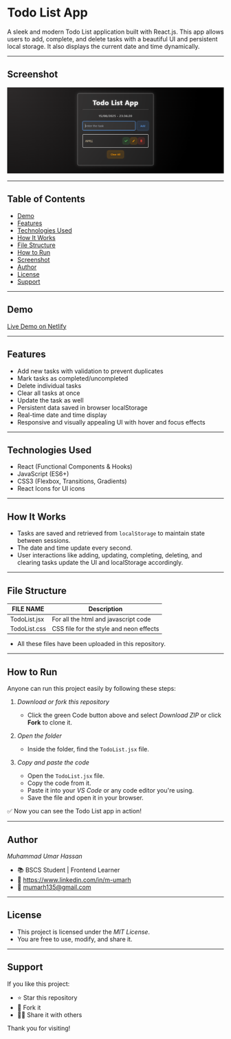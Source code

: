# Todo List App

A sleek and modern Todo List application built with React.js. This app allows users to add, complete, and delete tasks with a beautiful UI and persistent local storage. It also displays the current date and time dynamically.

---

## Screenshot

![TODO-LIST-APP](screenshot.png)

---

## Table of Contents

- [Demo](#demo)
- [Features](#features)
- [Technologies Used](#technologies-used)
- [How It Works](#how-it-works)
- [File Structure](#file-structure)
- [How to Run](#how-to-run)
- [Screenshot](#screenshot)
- [Author](#author)
- [License](#license)
- [Support](#support)

---

## Demo

[Live Demo on Netlify](https://todo-app-mumar.netlify.app)

---

## Features

- Add new tasks with validation to prevent duplicates
- Mark tasks as completed/uncompleted
- Delete individual tasks
- Clear all tasks at once
- Update the task as well
- Persistent data saved in browser localStorage
- Real-time date and time display
- Responsive and visually appealing UI with hover and focus effects

---

## Technologies Used

- React (Functional Components & Hooks)
- JavaScript (ES6+)
- CSS3 (Flexbox, Transitions, Gradients)
- React Icons for UI icons

---

## How It Works

- Tasks are saved and retrieved from `localStorage` to maintain state between sessions.
- The date and time update every second.
- User interactions like adding, updating, completing, deleting, and clearing tasks update the UI and localStorage accordingly.

---

## File Structure

|  FILE NAME     | Description                              |
|----------------|------------------------------------------|
| TodoList.jsx   | For all the html and javascript code     |
| TodoList.css   | CSS file for the style and neon effects |

- All these files have been uploaded in this repository.

---

## How to Run

Anyone can run this project easily by following these steps:

1. *Download or fork this repository*  
   - Click the green Code button above and select *Download ZIP* or click **Fork** to clone it.

2. *Open the folder*  
   - Inside the folder, find the `TodoList.jsx` file.

3. *Copy and paste the code*  
   - Open the `TodoList.jsx` file.  
   - Copy the code from it.  
   - Paste it into your *VS Code* or any code editor you're using.  
   - Save the file and open it in your browser.

✅ Now you can see the Todo List app in action!

---

## Author

*Muhammad Umar Hassan*  
- 📚 BSCS Student | Frontend Learner  
- 🔗 https://www.linkedin.com/in/m-umarh  
- 📧 mumarh135@gmail.com

---

## License

- This project is licensed under the *MIT License*.  
- You are free to use, modify, and share it.

---

## Support

If you like this project:

- ⭐ Star this repository  
- 🍴 Fork it  
- 🧑‍💻 Share it with others

Thank you for visiting!
